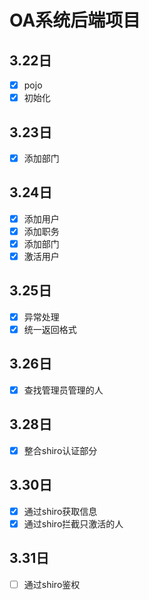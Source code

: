 # OA系统后端项目
## 3.22日
- [x] pojo
- [x] 初始化
## 3.23日
- [x] 添加部门
## 3.24日
- [x] 添加用户
- [x] 添加职务
- [x] 添加部门
- [x] 激活用户
## 3.25日
- [x] 异常处理
- [x] 统一返回格式
## 3.26日
- [x] 查找管理员管理的人

## 3.28日
- [x] 整合shiro认证部分
## 3.30日
- [x] 通过shiro获取信息
- [x] 通过shiro拦截只激活的人
## 3.31日
- [ ] 通过shiro鉴权


